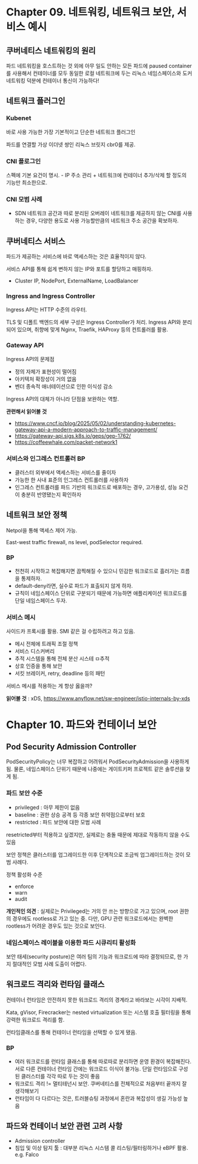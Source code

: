 # Chapter 09. 네트워킹, 네트워크 보안, 서비스 예시

## 쿠버네티스 네트워킹의 원리

파드 네트워킹을 호스트하는 것 외에 아무 일도 안하는 모든 파드에 paused container를 사용해서 컨테이너를 모두 동일한 로컬 네트워크에 두는 리눅스 네임스페이스와 도커 네트워킹 덕분에 컨테이너 통신이 가능하다!

## 네트워크 플러그인

### Kubenet

바로 사용 가능한 가장 기본적이고 단순한 네트워크 플러그인

파드를 연결할 가상 이더넷 쌍인 리눅스 브릿지 cbr0를 제공.

### CNI 플로그인

스펙에 기본 요건이 명시. - IP 주소 관리 + 네트워크에 컨테이너 추가/삭제 할 정도의 기능만 최소한으로.

### CNI 모범 사례

- SDN 네트워크 공간과 따로 분리된 오버레이 네트워크를 제공하지 않는 CNI를 사용하는 경우, 다양한 용도로 사용 가능할만큼의 네트워크 주소 공간을 확보하자.

## 쿠버네티스 서비스

파드가 제공하는 서비스에 바로 액세스하는 것은 효율적이지 않다.

서비스 API를 통해 쉽게 변하지 않는 IP와 포트를 할당하고 매핑하자.

- Cluster IP, NodePort, ExternalName, LoadBalancer

### Ingress and Ingress Controller

Ingress API는 HTTP 수준의 라우터.

TLS 및 디폴트 백엔드의 세부 구성은 Ingress Controller가 처리. Ingress API와 분리되어 있으며, 취향에 맞게 Nginx, Traefik, HAProxy 등의 컨트롤러를 활용.

### Gateway API

Ingress API의 문제점
- 정의 자체가 표현성이 떨어짐
- 아키텍처 확장성이 거의 없음
- 벤더 종속적 애너테이션으로 인한 이식성 감소

Ingress API의 대체가 아니라 단점을 보완하는 역할.

**관련해서 읽어볼 것**
- https://www.cncf.io/blog/2025/05/02/understanding-kubernetes-gateway-api-a-modern-approach-to-traffic-management/
- https://gateway-api.sigs.k8s.io/geps/gep-1762/
- https://coffeewhale.com/packet-network1

### 서비스와 인그레스 컨트롤러 BP

- 클러스터 외부에서 액세스하는 서비스를 줄이자
- 가능한 한 사내 표준의 인그레스 컨트롤러를 사용하자
- 인그레스 컨트롤러를 파드 기반의 워크로드로 배포하는 경우, 고가용성, 성능 요건이 충분히 반영됐는지 확인하자

## 네트워크 보안 정책

Netpol을 통해 액세스 제어 가능.

East-west traffic firewall, ns level, podSelector required.

### BP
- 천천히 시작하고 복잡해지면 끔찍해질 수 있으니 민감한 워크로드로 흘러가는 흐름을 통제하자.
- default-deny라면, 실수로 파드가 표출되지 않게 하자.
- 규칙이 네임스페이스 단위로 구분되기 때문에 가능하면 애플리케이션 워크로드를 단일 네임스페이스 두자.

### 서비스 메시

사이드카 프록시를 활용. SMI 같은 걸 수립하려고 하고 있음.

- 메시 전체에 트래픽 조절 정책
- 서비스 디스커버리
- 추적 시스템을 통해 전체 분산 시스테 ㅁ추적
- 상호 인증을 통해 보안
- 서킷 브레이커, retry, deadline 등의 패턴

서비스 메시를 적용하는 게 항상 옳을까?

**읽어볼 것** : xDS, https://www.anyflow.net/sw-engineer/istio-internals-by-xds

# Chapter 10. 파드와 컨테이너 보안

## Pod Security Admission Controller

PodSecurityPolicy는 너무 복잡하고 어려워서 PodSecurityAdmission을 사용하게 됨. 물론, 네임스페이스 단위기 때문에 나중에는 게이트키퍼 프로젝트 같은 솔루션을 찾게 됨.

### 파드 보안 수준

- privileged : 아무 제한이 없음 
- baseline : 권한 상승 공격 등 각종 보안 취약점으로부터 보호
- restricted : 파드 보안에 대한 모범 사례

resetricted부터 적용하고 싶겠지만, 실제로는 충돌 때문에 제대로 작동하지 않을 수도 있음

보안 정책은 클러스터를 업그레이드한 이후 단계적으로 조금씩 업그레이드하는 것이 모범 사례다.

정책 활성화 수준
- enforce
- warn
- audit

**개인적인 의견** : 실제로는 Privileged는 거의 안 쓰는 방향으로 가고 있으며, root 권한의 경우에도 rootless로 가고 있는 중. 다만, GPU 관련 워크로드에서는 완벽한 rootless가 어려운 경우도 있는 것으로 보인다.

### 네임스페이스 레이블을 이용한 파드 시큐리티 활성화

보안 태세(security posture)은 여러 팀의 기능과 워크로드에 따라 결정되므로, 한 가지 절대적인 모범 사례 도출이 어렵다. 

## 워크로드 격리와 런타임 클래스

컨테이너 런타임은 안전하지 못한 워크로드 격리의 경계라고 바라보는 시각이 지배적.

Kata, gVisor, Firecracker는 nested virtualization 또는 시스템 호출 필터링을 통해 강력한 워크로드 격리를 함.

런타임클래스를 통해 컨테이너 런타임을 선택할 수 있게 됐음.

### BP

- 여러 워크로드를 런타임 클래스를 통해 따로따로 분리하면 운영 환경이 복잡해진다. 서로 다른 컨테이너 런타임 간에는 워크로드 이식이 불가능. 단일 런타임으로 구성된 클러스터를 각각 따로 두는 것이 좋음
- 워크로드 격리 != 멀티테넌시 보안. 쿠버네티스를 전체적으로 처음부터 끝까지 잘 생각해보기
- 런타임이 다 다르다는 것은, 트러블슈팅 과정에서 혼란과 복잡성이 생길 가능성 높음

## 파드와 컨테이너 보안 관련 고려 사항

- Admission controller
- 침입 및 이상 탐지 툴 : 대부분 리눅스 시스템 콜 리스팅/필터링하거나 eBPF 활용. e.g. Falco







